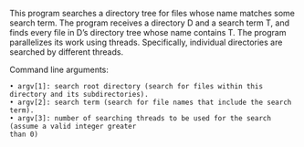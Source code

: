 This program searches a directory tree for files whose name matches some search term.
The program receives a directory D and a search term T, and finds every file
in D’s directory tree whose name contains T. The program parallelizes its work using threads.
Specifically, individual directories are searched by different threads.

Command line arguments:

    • argv[1]: search root directory (search for files within this directory and its subdirectories).
    • argv[2]: search term (search for file names that include the search term).
    • argv[3]: number of searching threads to be used for the search (assume a valid integer greater
    than 0)
